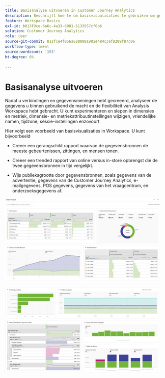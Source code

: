```yaml
---
title: Basisanalyse uitvoeren in Customer Journey Analytics
description: Beschrijft hoe te om basisvisualisaties te gebruiken om gegevens in Customer Journey Analytics te analyseren
feature: Workspace Basics
exl-id: b013f9ce-6a6c-4a33-8081-5133557cf0b6
solution: Customer Journey Analytics
role: User
source-git-commit: 811fce4f056a6280081901e484c3af8209f87c06
workflow-type: tm+mt
source-wordcount: '153'
ht-degree: 0%

---
```


# Basisanalyse uitvoeren

Nadat u verbindingen en gegevensmeningen hebt gecreeerd, analyseer de gegevens u binnen gebruikend de macht en de flexibiliteit van Analysis Workspace hebt gebracht. U kunt experimenteren en slepen in dimensies en metriek, dimensie- en metriekattribuutinstellingen wijzigen, vriendelijke namen, tijdzone, sessie-instellingen enzovoort.

Hier volgt een voorbeeld van basisvisualisaties in Workspace. U kunt bijvoorbeeld

* Creeer een gerangschikt rapport waarvan de gegevensbronnen de meeste gebeurtenissen, zittingen, en mensen tonen.

* Creeer een trended rapport van online versus in-store opbrengst die de twee gegevensbronnen in tijd vergelijkt.

* Wijs publieksgrootte door gegevensbronnen, zoals gegevens van de advertentie, gegevens van de Customer Journey Analytics, e-mailgegevens, POS gegevens, gegevens van het vraagcentrum, en onderzoeksgegevens af.

![Voorbeelden van visualisaties van basisanalytische diagrammen. ](assets/cja-basic-analysis.png)

![Meer voorbeelden van visualisaties van elementaire analytische grafieken](assets/cja-basic-analysis2.png)

